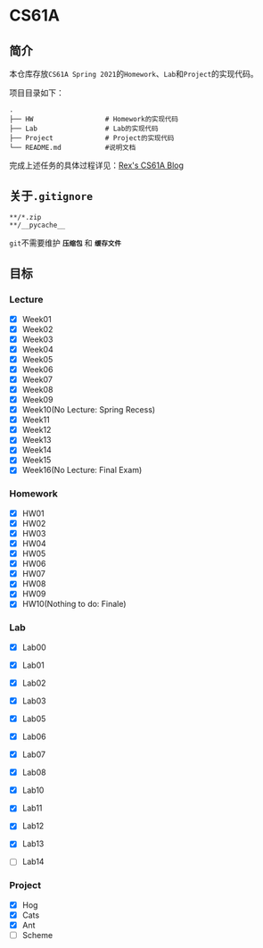 # CS61A

## 简介

本仓库存放`CS61A Spring 2021`的`Homework`、`Lab`和`Project`的实现代码。

项目目录如下：

```shell
.
├── HW					# Homework的实现代码
├── Lab					# Lab的实现代码
├── Project				# Project的实现代码
└── README.md	        #说明文档
```

完成上述任务的具体过程详见：[Rex's CS61A Blog](https://maxwell2020152049.github.io/categories/cs61a/)

## 关于`.gitignore`

```
**/*.zip
**/__pycache__
```

`git`不需要维护 **`压缩包`** 和 **`缓存文件`**

## 目标

### Lecture

- [X] Week01
- [X] Week02
- [X] Week03
- [X] Week04
- [X] Week05
- [X] Week06
- [X] Week07
- [X] Week08
- [X] Week09
- [X] Week10(No Lecture: Spring Recess)
- [X] Week11
- [X] Week12
- [X] Week13
- [X] Week14
- [X] Week15
- [X] Week16(No Lecture: Final Exam)

### Homework

- [X] HW01
- [X] HW02
- [X] HW03
- [X] HW04
- [X] HW05
- [X] HW06
- [X] HW07
- [X] HW08
- [X] HW09
- [X] HW10(Nothing to do: Finale)

### Lab
- [X] Lab00
- [X] Lab01
- [X] Lab02
- [X] Lab03
- [X] Lab05
- [X] Lab06
- [X] Lab07
- [X] Lab08
- [X] Lab10
- [X] Lab11
- [X] Lab12
- [X] Lab13
- [ ] Lab14


### Project
- [X] Hog
- [X] Cats
- [X] Ant
- [ ] Scheme

